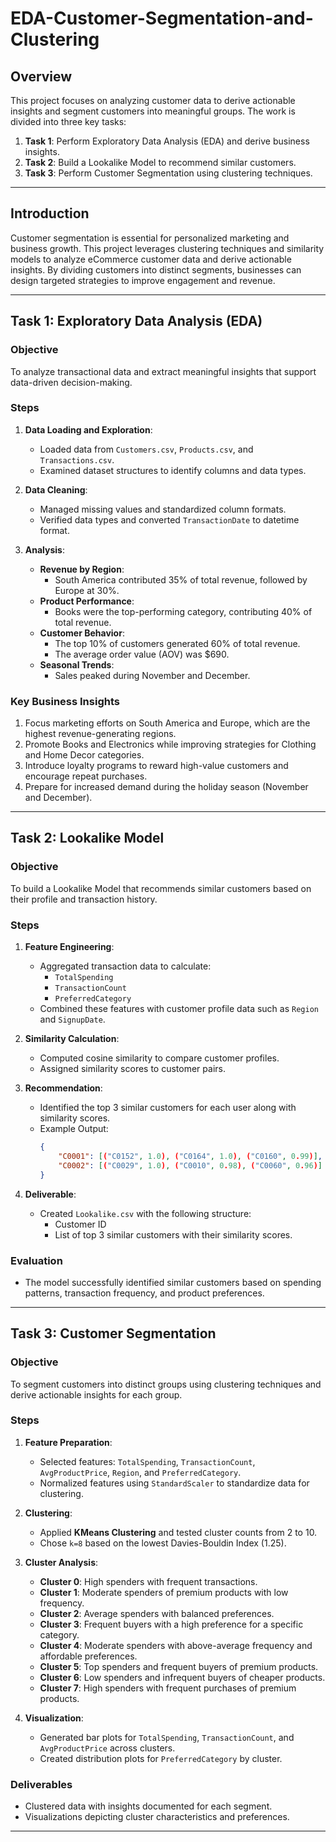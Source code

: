# EDA-Customer-Segmentation-and-Clustering

## **Overview**
This project focuses on analyzing customer data to derive actionable insights and segment customers into meaningful groups. The work is divided into three key tasks:

1. **Task 1**: Perform Exploratory Data Analysis (EDA) and derive business insights.  
2. **Task 2**: Build a Lookalike Model to recommend similar customers.  
3. **Task 3**: Perform Customer Segmentation using clustering techniques.  

---

## **Introduction**
Customer segmentation is essential for personalized marketing and business growth. This project leverages clustering techniques and similarity models to analyze eCommerce customer data and derive actionable insights. By dividing customers into distinct segments, businesses can design targeted strategies to improve engagement and revenue.

---

## **Task 1: Exploratory Data Analysis (EDA)**

### **Objective**  
To analyze transactional data and extract meaningful insights that support data-driven decision-making.

### **Steps**  
1. **Data Loading and Exploration**:
   - Loaded data from `Customers.csv`, `Products.csv`, and `Transactions.csv`.
   - Examined dataset structures to identify columns and data types.

2. **Data Cleaning**:
   - Managed missing values and standardized column formats.
   - Verified data types and converted `TransactionDate` to datetime format.

3. **Analysis**:
   - **Revenue by Region**:
     - South America contributed 35% of total revenue, followed by Europe at 30%.
   - **Product Performance**:
     - Books were the top-performing category, contributing 40% of total revenue.
   - **Customer Behavior**:
     - The top 10% of customers generated 60% of total revenue.
     - The average order value (AOV) was $690.
   - **Seasonal Trends**:
     - Sales peaked during November and December.

### **Key Business Insights**  
1. Focus marketing efforts on South America and Europe, which are the highest revenue-generating regions.  
2. Promote Books and Electronics while improving strategies for Clothing and Home Decor categories.  
3. Introduce loyalty programs to reward high-value customers and encourage repeat purchases.  
4. Prepare for increased demand during the holiday season (November and December).  

---

## **Task 2: Lookalike Model**

### **Objective**  
To build a Lookalike Model that recommends similar customers based on their profile and transaction history.

### **Steps**  
1. **Feature Engineering**:
   - Aggregated transaction data to calculate:
     - `TotalSpending`
     - `TransactionCount`
     - `PreferredCategory`
   - Combined these features with customer profile data such as `Region` and `SignupDate`.

2. **Similarity Calculation**:
   - Computed cosine similarity to compare customer profiles.
   - Assigned similarity scores to customer pairs.

3. **Recommendation**:
   - Identified the top 3 similar customers for each user along with similarity scores.
   - Example Output:
     ```json
     {
         "C0001": [("C0152", 1.0), ("C0164", 1.0), ("C0160", 0.99)],
         "C0002": [("C0029", 1.0), ("C0010", 0.98), ("C0060", 0.96)]
     }
     ```

4. **Deliverable**:
   - Created `Lookalike.csv` with the following structure:
     - Customer ID
     - List of top 3 similar customers with their similarity scores.

### **Evaluation**  
- The model successfully identified similar customers based on spending patterns, transaction frequency, and product preferences.

---

## **Task 3: Customer Segmentation**

### **Objective**  
To segment customers into distinct groups using clustering techniques and derive actionable insights for each group.

### **Steps**  
1. **Feature Preparation**:
   - Selected features: `TotalSpending`, `TransactionCount`, `AvgProductPrice`, `Region`, and `PreferredCategory`.
   - Normalized features using `StandardScaler` to standardize data for clustering.

2. **Clustering**:
   - Applied **KMeans Clustering** and tested cluster counts from 2 to 10.
   - Chose `k=8` based on the lowest Davies-Bouldin Index (1.25).

3. **Cluster Analysis**:
   - **Cluster 0**: High spenders with frequent transactions.
   - **Cluster 1**: Moderate spenders of premium products with low frequency.
   - **Cluster 2**: Average spenders with balanced preferences.
   - **Cluster 3**: Frequent buyers with a high preference for a specific category.
   - **Cluster 4**: Moderate spenders with above-average frequency and affordable preferences.
   - **Cluster 5**: Top spenders and frequent buyers of premium products.
   - **Cluster 6**: Low spenders and infrequent buyers of cheaper products.
   - **Cluster 7**: High spenders with frequent purchases of premium products.

4. **Visualization**:
   - Generated bar plots for `TotalSpending`, `TransactionCount`, and `AvgProductPrice` across clusters.
   - Created distribution plots for `PreferredCategory` by cluster.

### **Deliverables**  
- Clustered data with insights documented for each segment.
- Visualizations depicting cluster characteristics and preferences.

---

